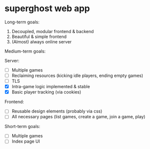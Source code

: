 # superghost web app

Long-term goals:
1. Decoupled, modular frontend & backend
2. Beautiful & simple frontend
3. (Almost) always online server

Medium-term goals:

Server:
- [ ] Multiple games
- [ ] Reclaiming resources (kicking idle players, ending empty games)
- [ ] TLS
- [x] Intra-game logic implemented & stable
- [x] Basic player tracking (via cookies)

Frontend:
- [ ] Reusable design elements (probably via css)
- [ ] All necessary pages (list games, create a game, join a game, play)

Short-term goals:
- [ ] Multiple games
- [ ] Index page UI
